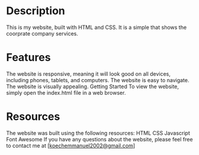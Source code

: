 # Description
This is my website, built with HTML and CSS. It is a simple that shows the coorprate company services.

# Features
The website is responsive, meaning it will look good on all devices, including phones, tablets, and computers.
The website is easy to navigate.
The website is visually appealing.
Getting Started
To view the website, simply open the index.html file in a web browser.

# Resources
The website was built using the following resources:
HTML
CSS
Javascript
Font Awesome
If you have any questions about the website, please feel free to contact me at [koechemmanuel2002@gmail.com]

